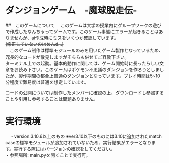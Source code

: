 # **ダンジョンゲーム　-魔球脱走伝-**

##　このゲームについて
　このゲームは大学の授業内にグループワークの遊びで作成したなんちゃってゲームです。このゲーム事態にエラーが起きることはありませんが、ai作成時にミスをいくつか確認しています。  
 ~~(修正していないのはめんd...)~~  
　このゲーム制作は標準モジュールのみを用いたゲーム製作となっているため、冗長的なコードが散見しますがそちらも併せてご容赦下さい。  
  ターミナル上での起動。基本的動作に関しては、ゲーム開始時に長ったらしい文章をお読み下さい。このゲームはポケモン不思議のダンジョンを作ろうとしましたが、製作期間の都合上普通のダンジョンとなっています。プレイ時間は5~10分程度で難易度は普通を想定しています。  

  コードの公開については制作したメンバーに確認の上、ダウンロードし参照することや引用し参考することは問題ありません。  

  # 実行環境  
  　・version:3.10.6以上のもの
     ※ver3.10以下のものには3.10に追加されたmatch caseの標準モジュールが追加されていないため、実行結果がエラーとなります。実行する際にはバージョンの確認をしてください。  
     ・参照場所: main.pyを開くことで実行可。

    
